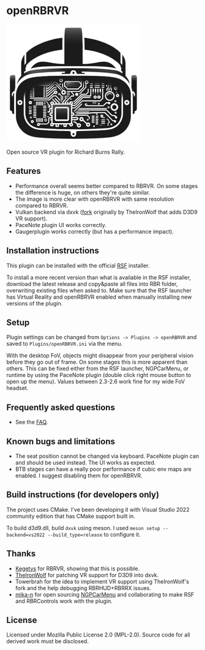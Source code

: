 # openRBRVR

![openRBRVR logo](img/openRBRVR.png)

Open source VR plugin for Richard Burns Rally.

## Features

- Performance overall seems better compared to RBRVR. On some stages the
  difference is huge, on others they're quite similar.
- The image is more clear with openRBRVR with same resolution compared to
  RBRVR.
- Vulkan backend via dxvk ([fork](https://github.com/TheIronWolfModding/dxvk)
  originally by TheIronWolf that adds D3D9 VR support).
- PaceNote plugin UI works correctly.
- Gaugerplugin works correctly (but has a performance impact).

## Installation instructions

This plugin can be installed with the official [RSF](https://rallysimfans.hu)
installer.

To install a more recent version than what is available in the RSF installer,
download the latest release and copy&paste all files into RBR folder,
overwriting existing files when asked to. Make sure that the RSF launcher has
Virtual Reality and openRBRVR enabled when manually installing new versions of
the plugin.

## Setup

Plugin settings can be changed from `Options -> Plugins -> openRBRVR` and saved
to `Plugins/openRBRVR.ini` via the menu.

With the desktop FoV, objects might disappear from your peripheral vision
before they go out of frame. On some stages this is more apparent than others.
This can be fixed either from the RSF launcher, NGPCarMenu, or runtime by using
the PaceNote plugin (double click right mouse button to open up the menu).
Values between 2.3-2.6 work fine for my wide FoV headset.

## Frequently asked questions

- See the [FAQ](https://github.com/Detegr/openRBRVR/blob/master/FAQ.md).

## Known bugs and limitations

- The seat position cannot be changed via keyboard. PaceNote plugin can and
  should be used instead. The UI works as expected.
- BTB stages can have a really poor performance if cubic env maps are enabled.
  I suggest disabling them for openRBRVR.

## Build instructions (for developers only)

The project uses CMake. I've been developing it with Visual Studio 2022
community edition that has CMake support built in.

To build d3d9.dll, build `dxvk` using meson. I used `meson setup
--backend=vs2022 --build_type=release` to configure it.

## Thanks

- [Kegetys](https://www.kegetys.fi/) for RBRVR, showing that this is possible.
- [TheIronWolf](https://github.com/TheIronWolfModding) for patching VR support
  for D3D9 into dxvk.
- Towerbrah for the idea to implement VR support using TheIronWolf's fork and
  the help debugging RBRHUD+RBRRX issues.
- [mika-n](https://github.com/mika-n) for open sourcing
  [NGPCarMenu](https://github.com/mika-n/NGPCarMenu) and collaborating to make
  RSF and RBRControls work with the plugin.

## License

Licensed under Mozilla Public License 2.0 (MPL-2.0). Source code for all
derived work must be disclosed.
